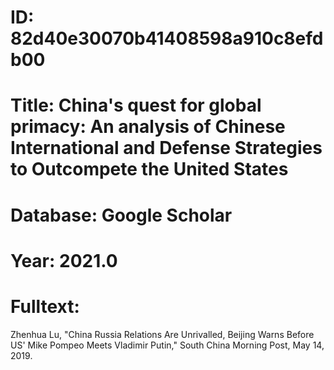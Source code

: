 # ID: 82d40e30070b41408598a910c8efdb00
# Title: China's quest for global primacy: An analysis of Chinese International and Defense Strategies to Outcompete the United States
# Database: Google Scholar
# Year: 2021.0
# Fulltext:
Zhenhua Lu, "China Russia Relations Are Unrivalled, Beijing Warns Before US' Mike Pompeo Meets Vladimir Putin," South China Morning Post, May 14, 2019.